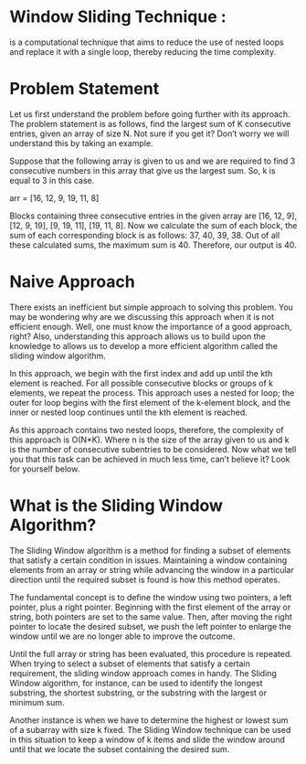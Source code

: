 # Window Sliding Technique : 
is a computational technique that aims to reduce the use of nested loops and replace it with a single loop, thereby reducing the time complexity.


# Problem Statement
Let us first understand the problem before going further with its approach. The problem statement is as follows, find the largest sum of K consecutive entries, given an array of size N. Not sure if you get it? Don’t worry we will understand this by taking an example.

Suppose that the following array is given to us and we are required to find 3 consecutive numbers in this array that give us the largest sum. So, k is equal to 3 in this case.

arr = [16, 12, 9, 19, 11, 8]

Blocks containing three consecutive entries in the given array are [16, 12, 9], [12, 9, 19], [9, 19, 11], [19, 11, 8]. Now we calculate the sum of each block, the sum of each corresponding block is as follows: 37, 40, 39, 38. Out of all these calculated sums, the maximum sum is 40. Therefore, our output is 40.


# Naive Approach
There exists an inefficient but simple approach to solving this problem. You may be wondering why are we discussing this approach when it is not efficient enough. Well, one must know the importance of a good approach, right? Also, understanding this approach allows us to build upon the knowledge to allows us to develop a more efficient algorithm called the sliding window algorithm.

In this approach, we begin with the first index and add up until the kth element is reached. For all possible consecutive blocks or groups of k elements, we repeat the process. This approach uses a nested for loop; the outer for loop begins with the first element of the k-element block, and the inner or nested loop continues until the kth element is reached.

As this approach contains two nested loops, therefore, the complexity of this approach is O(N*K). Where n is the size of the array given to us and k is the number of consecutive subentries to be considered. Now what we tell you that this task can be achieved in much less time, can’t believe it? Look for yourself below.

# What is the Sliding Window Algorithm?
The Sliding Window algorithm is a method for finding a subset of elements that satisfy a certain condition in issues. Maintaining a window containing elements from an array or string while advancing the window in a particular direction until the required subset is found is how this method operates.

The fundamental concept is to define the window using two pointers, a left pointer, plus a right pointer. Beginning with the first element of the array or string, both pointers are set to the same value. Then, after moving the right pointer to locate the desired subset, we push the left pointer to enlarge the window until we are no longer able to improve the outcome.

Until the full array or string has been evaluated, this procedure is repeated. When trying to select a subset of elements that satisfy a certain requirement, the sliding window approach comes in handy. The Sliding Window algorithm, for instance, can be used to identify the longest substring, the shortest substring, or the substring with the largest or minimum sum.

Another instance is when we have to determine the highest or lowest sum of a subarray with size k fixed. The Sliding Window technique can be used in this situation to keep a window of k items and slide the window around until that we locate the subset containing the desired sum.
